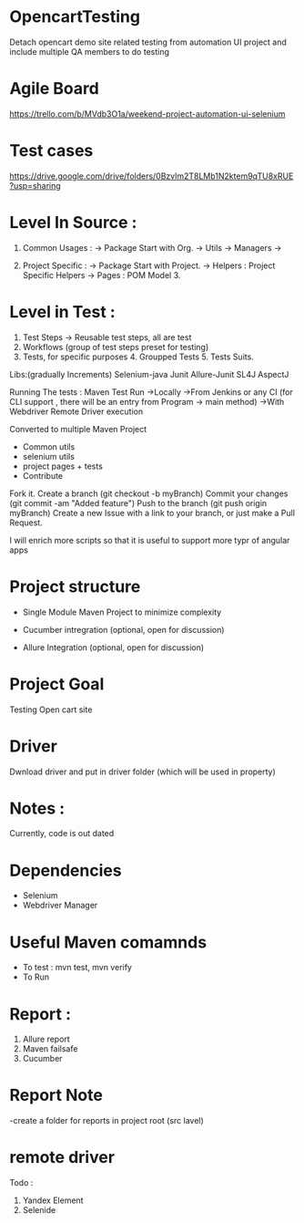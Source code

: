 # OpencartTesting
Detach opencart demo site related testing from automation UI project
and include multiple QA members to do testing

# Agile Board 
https://trello.com/b/MVdb3O1a/weekend-project-automation-ui-selenium

# Test cases 
https://drive.google.com/drive/folders/0Bzvlm2T8LMb1N2ktem9qTU8xRUE?usp=sharing


# Level In Source : 

1. Common Usages : -> Package Start with Org. -> Utils -> Managers -> 

2. Project Specific : -> Package Start with Project. -> Helpers : Project Specific Helpers -> Pages : POM Model 3.

# Level in Test : 

1. Test Steps -> Reusable test steps, all are test 
2. Workflows (group of test steps preset for testing) 
3. Tests, for specific purposes 4. Groupped Tests 5. Tests Suits.

Libs:(gradually Increments) Selenium-java Junit Allure-Junit SL4J AspectJ

Running The tests : Maven Test Run ->Locally ->From Jenkins or any CI (for CLI support , there will be an entry from Program -> main method) ->With Webdriver Remote Driver execution

Converted to multiple Maven Project
- Common utils
- selenium utils
 - project pages + tests
 - Contribute

Fork it. Create a branch (git checkout -b myBranch) Commit your changes (git commit -am "Added feature") Push to the branch (git push origin myBranch) Create a new Issue with a link to your branch, or just make a Pull Request.

I will enrich more scripts so that it is useful to support more typr of angular apps

# Project structure 
 - Single Module Maven Project to minimize complexity 
 
 - Cucumber intregration (optional, open for discussion)
 
 - Allure Integration (optional, open for discussion)

# Project Goal 
Testing Open cart site

# Driver 
Dwnload driver and put in driver folder (which will be used in property) 

# Notes : 
Currently, code is out dated 
# Dependencies 
 - Selenium 
 - Webdriver Manager
# Useful Maven comamnds 
- To test : mvn test, mvn verify
- To Run 

# Report : 
1. Allure report
2. Maven failsafe 
3. Cucumber 

# Report Note 
-create a folder for reports in project root (src lavel)  

# remote driver 

Todo : 
1. Yandex Element 
2. Selenide



